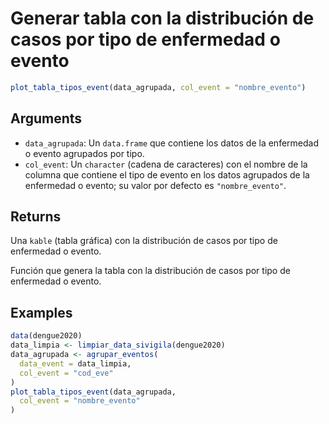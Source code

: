 # Generar tabla con la distribución de casos por tipo de enfermedad o evento

```r
plot_tabla_tipos_event(data_agrupada, col_event = "nombre_evento")
```

## Arguments

- `data_agrupada`: Un `data.frame` que contiene los datos de la enfermedad o evento agrupados por tipo.
- `col_event`: Un `character` (cadena de caracteres) con el nombre de la columna que contiene el tipo de evento en los datos agrupados de la enfermedad o evento; su valor por defecto es `"nombre_evento"`.

## Returns

Una `kable` (tabla gráfica) con la distribución de casos por tipo de enfermedad o evento.

Función que genera la tabla con la distribución de casos por tipo de enfermedad o evento.

## Examples

```r
data(dengue2020)
data_limpia <- limpiar_data_sivigila(dengue2020)
data_agrupada <- agrupar_eventos(
  data_event = data_limpia,
  col_event = "cod_eve"
)
plot_tabla_tipos_event(data_agrupada,
  col_event = "nombre_evento"
)
```
